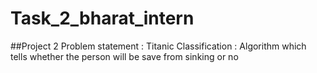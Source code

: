 # Task_2_bharat_intern
##Project 2
Problem statement :
Titanic Classification : Algorithm which tells whether the person will be save from sinking or no
